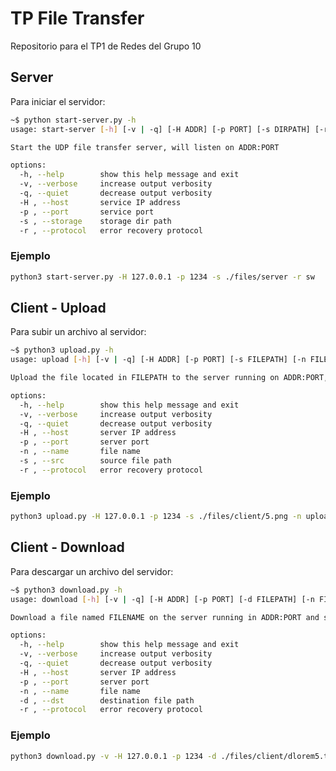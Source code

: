 # TP File Transfer

Repositorio para el TP1 de Redes del Grupo 10

## Server

Para iniciar el servidor:

```sh
~$ python start-server.py -h
usage: start-server [-h] [-v | -q] [-H ADDR] [-p PORT] [-s DIRPATH] [-r protocol]

Start the UDP file transfer server, will listen on ADDR:PORT

options:
  -h, --help        show this help message and exit
  -v, --verbose     increase output verbosity
  -q, --quiet       decrease output verbosity
  -H , --host       service IP address
  -p , --port       service port
  -s , --storage    storage dir path
  -r , --protocol   error recovery protocol
```

### Ejemplo

```sh
python3 start-server.py -H 127.0.0.1 -p 1234 -s ./files/server -r sw
```

## Client - Upload

Para subir un archivo al servidor:

```sh
~$ python3 upload.py -h
usage: upload [-h] [-v | -q] [-H ADDR] [-p PORT] [-s FILEPATH] [-n FILENAME] [-r protocol]

Upload the file located in FILEPATH to the server running on ADDR:PORT, will be saved as FILENAME

options:
  -h, --help        show this help message and exit
  -v, --verbose     increase output verbosity
  -q, --quiet       decrease output verbosity
  -H , --host       server IP address
  -p , --port       server port
  -n , --name       file name
  -s , --src        source file path
  -r , --protocol   error recovery protocol
```

### Ejemplo

```sh
python3 upload.py -H 127.0.0.1 -p 1234 -s ./files/client/5.png -n upload5.png -r sw
```

## Client - Download

Para descargar un archivo del servidor:

```sh
~$ python3 download.py -h
usage: download [-h] [-v | -q] [-H ADDR] [-p PORT] [-d FILEPATH] [-n FILENAME] [-r protocol]

Download a file named FILENAME on the server running in ADDR:PORT and save it on FILEPATH

options:
  -h, --help        show this help message and exit
  -v, --verbose     increase output verbosity
  -q, --quiet       decrease output verbosity
  -H , --host       server IP address
  -p , --port       server port
  -n , --name       file name
  -d , --dst        destination file path
  -r , --protocol   error recovery protocol
```

### Ejemplo

```sh
python3 download.py -v -H 127.0.0.1 -p 1234 -d ./files/client/dlorem5.txt -n lorem5.txt -r sw
```
